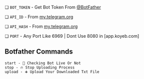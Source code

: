 ❏ `BOT_TOKEN`  - Get Bot Token From [@BotFather](https://t.me/BotFather)

❏ `API_ID` - From [my.telegram.org ](https://my.telegram.org/)

❏ `API_HASH` - From [my.telegram.org](https://my.telegram.org/)

❏ `PORT` - Any Port Like 6969 | Dont Use 8080 in [app.koyeb.com]

## Botfather Commands
```
start - 🦋 Checking Bot Live Or Not
stop - 🔥 Stop Uploading Process
upload - ➕ Upload Your Downloaded Txt File
```
